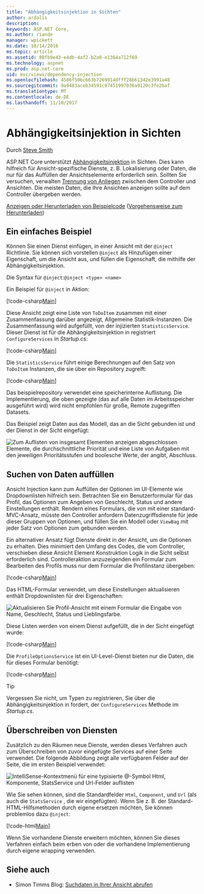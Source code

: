 ```yaml
---
title: "Abhängigkeitsinjektion in Sichten"
author: ardalis
description: 
keywords: ASP.NET Core,
ms.author: riande
manager: wpickett
ms.date: 10/14/2016
ms.topic: article
ms.assetid: 80fb9e43-e4db-4af2-b2a8-e1364a712f69
ms.technology: aspnet
ms.prod: asp.net-core
uid: mvc/views/dependency-injection
ms.openlocfilehash: 4586f50bc663b7269914dfff28b61342e3991a48
ms.sourcegitcommit: 9a9483aceb34591c97451997036a9120c3fe2baf
ms.translationtype: MT
ms.contentlocale: de-DE
ms.lasthandoff: 11/10/2017
---
```

# <a name="dependency-injection-into-views"></a>Abhängigkeitsinjektion in Sichten

Durch [Steve Smith](https://ardalis.com/)

ASP.NET Core unterstützt [Abhängigkeitsinjektion](xref:fundamentals/dependency-injection) in Sichten. Dies kann hilfreich für Ansicht-spezifische Dienste, z. B. Lokalisierung oder Daten, die nur für das Auffüllen der Ansichtselemente erforderlich sein. Sollten Sie versuchen, verwalten [Trennung von Anliegen](http://deviq.com/separation-of-concerns/) zwischen dem Controller und Ansichten. Die meisten Daten, die Ihre Ansichten anzeigen sollte auf dem Controller übergeben werden.

[Anzeigen oder Herunterladen von Beispielcode](https://github.com/aspnet/Docs/tree/master/aspnetcore/mvc/views/dependency-injection/sample) ([Vorgehensweise zum Herunterladen](xref:tutorials/index#how-to-download-a-sample))

## <a name="a-simple-example"></a>Ein einfaches Beispiel

Können Sie einen Dienst einfügen, in einer Ansicht mit der `@inject` Richtlinie. Sie können sich vorstellen `@inject` als Hinzufügen einer Eigenschaft, um die Ansicht aus, und füllen die Eigenschaft, die mithilfe der Abhängigkeitsinjektion.

Die Syntax für `@inject`:`@inject <type> <name>`

Ein Beispiel für `@inject` in Aktion:

[!code-csharp[Main](../../mvc/views/dependency-injection/sample/src/ViewInjectSample/Views/ToDo/Index.cshtml?highlight=4,5,15,16,17)]

Diese Ansicht zeigt eine Liste von `ToDoItem` zusammen mit einer Zusammenfassung darüber angezeigt, Allgemeine Statistik-Instanzen. Die Zusammenfassung wird aufgefüllt, von der injizierten `StatisticsService`. Dieser Dienst ist für die Abhängigkeitsinjektion in registriert `ConfigureServices` in *Startup.cs*:

[!code-csharp[Main](../../mvc/views/dependency-injection/sample/src/ViewInjectSample/Startup.cs?highlight=6,7&range=15-22)]

Die `StatisticsService` führt einige Berechnungen auf den Satz von `ToDoItem` Instanzen, die sie über ein Repository zugreift:

[!code-csharp[Main](../../mvc/views/dependency-injection/sample/src/ViewInjectSample/Model/Services/StatisticsService.cs?highlight=15,20,26)]

Das beispielrepository verwendet eine speicherinterne Auflistung. Die Implementierung, die oben gezeigte (das auf alle Daten im Arbeitsspeicher ausgeführt wird) wird nicht empfohlen für große, Remote zugegriffen Datasets.

Das Beispiel zeigt Daten aus das Modell, das an die Sicht gebunden ist und der Dienst in der Sicht eingefügt:

![Zum Auflisten von insgesamt Elementen anzeigen abgeschlossen Elemente, die durchschnittliche Priorität und eine Liste von Aufgaben mit den jeweiligen Prioritätsstufen und boolesche Werte, der angibt, Abschluss.](dependency-injection/_static/screenshot.png)

## <a name="populating-lookup-data"></a>Suchen von Daten auffüllen

Ansicht Injection kann zum Auffüllen der Optionen im UI-Elemente wie Dropdownlisten hilfreich sein. Betrachten Sie ein Benutzerformular für das Profil, das Optionen zum Angeben von Geschlecht, Status und andere Einstellungen enthält. Rendern eines Formulars, die von mit einer standard-MVC-Ansatz, müsste den Controller anfordern Datenzugriffsdienste für jede dieser Gruppen von Optionen, und füllen Sie ein Modell oder `ViewBag` mit jeder Satz von Optionen zum gebunden werden.

Ein alternativer Ansatz fügt Dienste direkt in der Ansicht, um die Optionen zu erhalten. Dies minimiert den Umfang des Codes, die vom Controller, verschieben diese Ansicht Element Konstruktion Logik in die Sicht selbst erforderlich sind. Controlleraktion anzuzeigenden ein Formular zum Bearbeiten des Profils muss nur dem Formular die Profilinstanz übergeben:

[!code-csharp[Main](../../mvc/views/dependency-injection/sample/src/ViewInjectSample/Controllers/ProfileController.cs?highlight=9,19)]

Das HTML-Formular verwendet, um diese Einstellungen aktualisieren enthält Dropdownlisten für drei Eigenschaften:

![Aktualisieren Sie Profil-Ansicht mit einem Formular die Eingabe von Name, Geschlecht, Status und Lieblingsfarbe.](dependency-injection/_static/updateprofile.png)

Diese Listen werden von einem Dienst aufgefüllt, die in der Sicht eingefügt wurde:

[!code-csharp[Main](../../mvc/views/dependency-injection/sample/src/ViewInjectSample/Views/Profile/Index.cshtml?highlight=4,16,17,21,22,26,27)]

Die `ProfileOptionsService` ist ein UI-Level-Dienst bieten nur die Daten, die für dieses Formular benötigt:

[!code-csharp[Main](../../mvc/views/dependency-injection/sample/src/ViewInjectSample/Model/Services/ProfileOptionsService.cs?highlight=7,13,24)]

>[!TIP]
> Vergessen Sie nicht, um Typen zu registrieren, Sie über die Abhängigkeitsinjektion in fordert, der `ConfigureServices` Methode im *Startup.cs*.

## <a name="overriding-services"></a>Überschreiben von Diensten

Zusätzlich zu den Räumen neue Dienste, werden dieses Verfahren auch zum Überschreiben von zuvor eingefügte Services auf einer Seite verwendet. Die folgende Abbildung zeigt alle verfügbaren Felder auf der Seite, die im ersten Beispiel verwendet:

![IntelliSense-Kontextmenü für eine typisierte @-Symbol Html, Komponente, StatsService und Url-Felder auflisten](dependency-injection/_static/razor-fields.png)

Wie Sie sehen können, sind die Standardfelder `Html`, `Component`, und `Url` (als auch die `StatsService` , die wir eingefügten). Wenn Sie z. B. der Standard-HTML-Hilfsmethoden durch eigene ersetzen möchten, Sie können problemlos dazu `@inject`:

[!code-html[Main](../../mvc/views/dependency-injection/sample/src/ViewInjectSample/Views/Helper/Index.cshtml?highlight=3,11)]

Wenn Sie vorhandene Dienste erweitern möchten, können Sie dieses Verfahren einfach beim erben von oder die vorhandene Implementierung durch eigene wrapping verwenden.

## <a name="see-also"></a>Siehe auch

* Simon Timms Blog: [Suchdaten in Ihrer Ansicht abrufen](http://blog.simontimms.com/2015/06/09/getting-lookup-data-into-you-view/)
